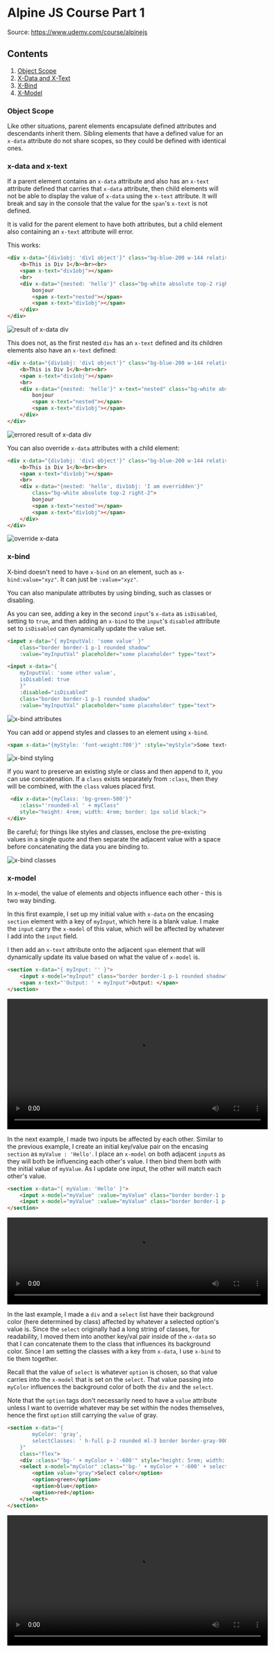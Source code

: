 # Alpine JS Course Part 1

Source: https://www.udemy.com/course/alpinejs

## Contents
1. [Object Scope](#object-scope)
2. [X-Data and X-Text](#x-data-and-x-text)
3. [X-Bind](#x-bind)
4. [X-Model](#x-model)

### Object Scope

Like other situations, parent elements encapsulate defined attributes and descendants inherit them. Sibling elements that have a defined value for an `x-data` attribute do not share scopes, so they could be defined with identical ones.

### x-data and x-text

If a parent element contains an `x-data` attribute and also has an `x-text` attribute defined that carries that `x-data` attribute, then child elements will not be able to display the value of `x-data` using the `x-text` attribute. It will break and say in the console that the value for the `span`'s `x-text` is not defined.

It is valid for the parent element to have both attributes, but a child element also containing an `x-text` attribute will error.

This works:

```html
<div x-data="{div1obj: 'div1 object'}" class="bg-blue-200 w-144 relative p-3 mb-6 rounded shadow">
    <b>This is Div 1</b><br><br>
    <span x-text="div1obj"></span>
    <br>
    <div x-data="{nested: 'hello'}" class="bg-white absolute top-2 right-2">
        bonjour
        <span x-text="nested"></span>
        <span x-text="div1obj"></span>
    </div>
</div>
```

![result of x-data div](../img/result1.png)

This does not, as the first nested `div` has an `x-text` defined and its children elements also have an `x-text` defined:

```html
<div x-data="{div1obj: 'div1 object'}" class="bg-blue-200 w-144 relative p-3 mb-6 rounded shadow">
    <b>This is Div 1</b><br><br>
    <span x-text="div1obj"></span>
    <br>
    <div x-data="{nested: 'hello'}" x-text="nested" class="bg-white absolute top-2 right-2">
        bonjour
        <span x-text="nested"></span>
        <span x-text="div1obj"></span>
    </div>
</div>
```

![errored result of x-data div](../img/error1.png)

You can also override `x-data` attributes with a child element:

```html
<div x-data="{div1obj: 'div1 object'}" class="bg-blue-200 w-144 relative p-3 mb-6 rounded shadow">
    <b>This is Div 1</b><br><br>
    <span x-text="div1obj"></span>
    <br>
    <div x-data="{nested: 'hello', div1obj: 'I am overridden'}" 
        class="bg-white absolute top-2 right-2">
        bonjour
        <span x-text="nested"></span>
        <span x-text="div1obj"></span>
    </div>
</div>
```

![override x-data](../img/override1.png)

### x-bind

X-bind doesn't need to have `x-bind` on an element, such as `x-bind:value="xyz"`. It can just be `:value="xyz"`.

You can also manipulate attributes by using binding, such as classes or disabling.

As you can see, adding a key in the second `input`'s `x-data` as `isDisabled`, setting to `true`, and then adding an `x-bind` to the `input`'s `disabled` attribute set to `isDisabled` can dynamically update the value set.

```html
<input x-data="{ myInputVal: 'some value' }"
    class="border border-1 p-1 rounded shadow" 
    :value="myInputVal" placeholder="some placeholder" type="text">

<input x-data="{
    myInputVal: 'some other value',
    isDisabled: true
    }" 
    :disabled="isDisabled"
    class="border border-1 p-1 rounded shadow" 
    :value="myInputVal" placeholder="some placeholder" type="text">
```

![x-bind attributes](../img/x-bind1.png)

You can add or append styles and classes to an element using `x-bind`.

```html
<span x-data="{myStyle: 'font-weight:700'}" :style="myStyle">Some text</span>
```

![x-bind styling](../img/x-bind2.png)

If you want to preserve an existing style or class and then append to it, you can use concatenation. If a `class` exists separately from `:class`, then they will be combined, with the `class` values placed first.

```html
 <div x-data="{myClass: 'bg-green-500'}" 
    :class="'rounded-xl ' + myClass"
    style="height: 4rem; width: 4rem; border: 1px solid black;">
</div>
```

Be careful; for things like styles and classes, enclose the pre-existing values in a single quote and then separate the adjacent value with a space before concatenating the data you are binding to.

![x-bind classes](../img/x-bind3.png)

### x-model

In x-model, the value of elements and objects influence each other - this is two way binding.

In this first example, I set up my initial value with `x-data` on the encasing `section` element with a key of `myInput`, which here is a blank value. I make the `input` carry the `x-model` of this value, which will be affected by whatever I add into the `input` field.

I then add an `x-text` attribute onto the adjacent `span` element that will dynamically update its value based on what the value of `x-model` is.

```html
<section x-data="{ myInput: '' }">
    <input x-model="myInput" class="border border-1 p-1 rounded shadow" type="text">
    <span x-text="'Output: ' + myInput">Output: </span>
</section>
```

<video width='600' height='300' controls>
    <source src="../vid/x-model1.mov" type="video/mp4">
</video>


In the next example, I made two inputs be affected by each other. Similar to the previous example, I create an initial key/value pair on the encasing `section` as `myValue : 'Hello'`. I place an `x-model` on both adjacent `input`s as they will both be influencing each other's value. I then bind them both with the initial value of `myValue`. As I update one input, the other will match each other's value.

```html
<section x-data="{ myValue: 'Hello' }">
    <input x-model="myValue" :value="myValue" class="border border-1 p-1 rounded shadow" type="text">
    <input x-model="myValue" :value="myValue" class="border border-1 p-1 rounded shadow" type="text">
</section>
```
<video width='600' height='200' controls>
    <source src="../vid/x-model2.mov" type="video/mp4">
</video>


In the last example, I made a `div` and a `select` list have their background color (here determined by class) affected by whatever a selected option's value is. Since the `select` originally had a long string of classes, for readability, I moved them into another key/val pair inside of the `x-data` so that I can concatenate them to the class that influences its background color. Since I am setting the classes with a key from `x-data`, I use `x-bind` to tie them together. 

Recall that the value of `select` is whatever `option` is chosen, so that value carries into the `x-model` that is set on the `select`. That value passing into `myColor` influences the background color of both the `div` and the `select`.

Note that the `option` tags don't necessarily need to have a `value` attribute unless I want to override whatever may be set within the nodes themselves, hence the first `option` still carrying the `value` of gray.

```html
<section x-data="{ 
        myColor: 'gray', 
        selectClasses: ' h-full p-2 rounded ml-3 border border-gray-900 text-white focus:outline-none'
    }" 
    class="flex">
    <div :class="'bg-' + myColor + '-600'" style="height: 5rem; width: 5rem; border: 1px solid #555;"></div>
    <select x-model="myColor" :class="'bg-' + myColor + '-600' + selectClasses">
        <option value="gray">Select color</option>
        <option>green</option>
        <option>blue</option>
        <option>red</option>
    </select>
</section>
```

<video width='600' height='300' controls>
    <source src="../vid/x-model3.mov" type="video/mp4">
</video>
